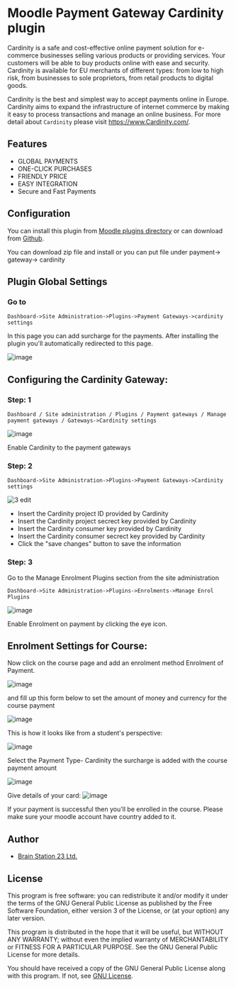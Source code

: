 # Moodle Payment Gateway Cardinity plugin

Cardinity is a safe and cost-effective online payment solution for e-commerce businesses selling various products or providing services. Your customers will be able to buy products online with ease and security. Cardinity is available for EU merchants of different types: from low to high risk, from businesses to sole proprietors, from retail products to digital goods.

Cardinity is the best and simplest way to accept payments online in Europe. Cardinity aims to expand the infrastructure of internet commerce by making it easy to process transactions and manage an online business. For more detail about `Cardinity` please visit https://www.Cardinity.com/.

## Features
- GLOBAL PAYMENTS
- ONE-CLICK PURCHASES
- FRIENDLY PRICE
- EASY INTEGRATION
- Secure and Fast Payments

## Configuration

You can install this plugin from [Moodle plugins directory](https://moodle.org/plugins) or can download from [Github](https://github.com/eLearning-BS23/moodle-paygw_cardinity).

You can download zip file and install or you can put file under payment-> gateway-> cardinity

## Plugin Global Settings
### Go to
```
Dashboard->Site Administration->Plugins->Payment Gateways->cardinity settings
```
In this page you can add surcharge for the payments. After installing the plugin you'll automatically redirected to this page.

![image](https://user-images.githubusercontent.com/8987681/153187968-684b8b15-2e47-437d-bed9-508ee3023c4e.png)

## Configuring the Cardinity Gateway:
### Step: 1
```
Dashboard / Site administration / Plugins / Payment gateways / Manage payment gateways / Gateways->Cardinity settings
```
![image](https://user-images.githubusercontent.com/8987681/153188798-790541d9-4d25-4605-80f8-bf965e61c6f9.png)

Enable Cardinity to the payment gateways

### Step: 2
```
Dashboard->Site Administration->Plugins->Payment Gateways->Cardinity settings
```

![3 edit](https://user-images.githubusercontent.com/40598386/190348405-1436f9c6-ab54-43a5-9c19-4c7a62fa9fbc.png)

- Insert the Cardinity project ID provided by Cardinity
- Insert the Cardinity project secrect key provided by Cardinity
- Insert the Cardinity consumer key provided by Cardinity
- Insert the Cardinity consumer secrect key provided by Cardinity
- Click the "save changes" button to save the information

### Step: 3

Go to the Manage Enrolment Plugins section from the site administration
```
Dashboard->Site Administration->Plugins->Enrolments->Manage Enrol Plugins
```

![image](https://user-images.githubusercontent.com/97436713/153135098-3492f3d1-9dc6-401d-81b1-ad86f6f01494.png)

Enable Enrolment on payment by clicking the eye icon.

## Enrolment Settings for Course:

Now click on the course page and add an enrolment method Enrolment of Payment.

![image](https://user-images.githubusercontent.com/97436713/153138641-93f67f96-9bc1-44bf-afbd-8641b0bd8821.png)

and fill up this form below to set the amount of money and currency for the course payment

![image](https://user-images.githubusercontent.com/40598386/190346195-ca970aa3-4114-4056-9225-7f6e875d0c17.png)

This is how it looks like from a student's perspective:

![image](https://user-images.githubusercontent.com/40598386/190346825-e237a550-b200-4dc2-a46f-e4f1153dd0d6.png)

Select the Payment Type- Cardinity the surcharge is added with the course payment amount

![image](https://user-images.githubusercontent.com/8987681/153190246-2b1e5d4e-8d0c-49e6-885a-774f0428d1cf.png)


Give details of your card:
![image](https://user-images.githubusercontent.com/8987681/153190520-a92d712e-532d-4c9a-bbd2-ee206d5ff1f9.png)


If your payment is successful then you'll be enrolled in the course. Please make sure your moodle account have country added to it. 

## Author
- [Brain Station 23 Ltd.](https://brainstation-23.com)

## License
This program is free software: you can redistribute it and/or modify it under the terms of the GNU General Public License as published by the Free Software Foundation, either version 3 of the License, or (at your option) any later version.

This program is distributed in the hope that it will be useful, but WITHOUT ANY WARRANTY; without even the implied warranty of MERCHANTABILITY or FITNESS FOR A PARTICULAR PURPOSE. See the GNU General Public License for more details.

You should have received a copy of the GNU General Public License along with this program. If not, see [GNU License](http://www.gnu.org/licenses/).
